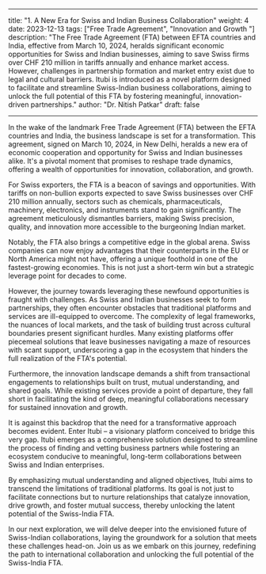 
---

title: "1. A New Era for Swiss and Indian Business Collaboration"
weight: 4
date: 2023-12-13
tags: ["Free Trade Agreement", "Innovation and Growth
"]
description: "The Free Trade Agreement (FTA) between EFTA countries and India, effective from March 10, 2024, heralds significant economic opportunities for Swiss and Indian businesses, aiming to save Swiss firms over CHF 210 million in tariffs annually and enhance market access. However, challenges in partnership formation and market entry exist due to legal and cultural barriers. Itubi is introduced as a novel platform designed to facilitate and streamline Swiss-Indian business collaborations, aiming to unlock the full potential of this FTA by fostering meaningful, innovation-driven partnerships."
author: "Dr. Nitish Patkar"
draft: false

---

In the wake of the landmark Free Trade Agreement (FTA) between the EFTA countries and India, the business landscape is set for a transformation. This agreement, signed on March 10, 2024, in New Delhi, heralds a new era of economic cooperation and opportunity for Swiss and Indian businesses alike. It's a pivotal moment that promises to reshape trade dynamics, offering a wealth of opportunities for innovation, collaboration, and growth.

For Swiss exporters, the FTA is a beacon of savings and opportunities. With tariffs on non-bullion exports expected to save Swiss businesses over CHF 210 million annually, sectors such as chemicals, pharmaceuticals, machinery, electronics, and instruments stand to gain significantly. The agreement meticulously dismantles barriers, making Swiss precision, quality, and innovation more accessible to the burgeoning Indian market.

Notably, the FTA also brings a competitive edge in the global arena. Swiss companies can now enjoy advantages that their counterparts in the EU or North America might not have, offering a unique foothold in one of the fastest-growing economies. This is not just a short-term win but a strategic leverage point for decades to come.

However, the journey towards leveraging these newfound opportunities is fraught with challenges. As Swiss and Indian businesses seek to form partnerships, they often encounter obstacles that traditional platforms and services are ill-equipped to overcome. The complexity of legal frameworks, the nuances of local markets, and the task of building trust across cultural boundaries present significant hurdles. Many existing platforms offer piecemeal solutions that leave businesses navigating a maze of resources with scant support, underscoring a gap in the ecosystem that hinders the full realization of the FTA's potential.

Furthermore, the innovation landscape demands a shift from transactional engagements to relationships built on trust, mutual understanding, and shared goals. While existing services provide a point of departure, they fall short in facilitating the kind of deep, meaningful collaborations necessary for sustained innovation and growth.

It is against this backdrop that the need for a transformative approach becomes evident. Enter Itubi – a visionary platform conceived to bridge this very gap. Itubi emerges as a comprehensive solution designed to streamline the process of finding and vetting business partners while fostering an ecosystem conducive to meaningful, long-term collaborations between Swiss and Indian enterprises.

By emphasizing mutual understanding and aligned objectives, Itubi aims to transcend the limitations of traditional platforms. Its goal is not just to facilitate connections but to nurture relationships that catalyze innovation, drive growth, and foster mutual success, thereby unlocking the latent potential of the Swiss-India FTA.

In our next exploration, we will delve deeper into the envisioned future of Swiss-Indian collaborations, laying the groundwork for a solution that meets these challenges head-on. Join us as we embark on this journey, redefining the path to international collaboration and unlocking the full potential of the Swiss-India FTA.

